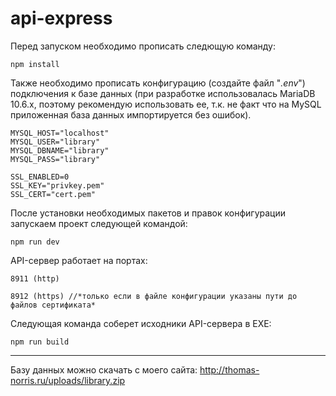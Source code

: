 # api-express

Перед запуском необходимо прописать следющую команду:
```
npm install
```
Также необходимо прописать конфигурацию (создайте файл "*.env*") подключения к базе данных (при разработке использовалась MariaDB 10.6.x, поэтому рекомендую использовать ее, т.к. не факт что на MySQL приложенная база данных импортируется без ошибок).
```
MYSQL_HOST="localhost"
MYSQL_USER="library"
MYSQL_DBNAME="library"
MYSQL_PASS="library"

SSL_ENABLED=0
SSL_KEY="privkey.pem"
SSL_CERT="cert.pem"
```
После установки необходимых пакетов и правок конфигурации запускаем проект следующей командой:
```
npm run dev
```
API-сервер работает на портах:
```
8911 (http)

8912 (https) //*только если в файле конфигурации указаны пути до файлов сертификата*
```
Следующая команда соберет исходники API-сервера в EXE:
```
npm run build
```

--------------------------------

Базу данных можно скачать с моего сайта: http://thomas-norris.ru/uploads/library.zip
